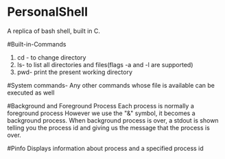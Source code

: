 # PersonalShell
A replica of bash shell, built in C.

#Built-in-Commands
1) cd - 
to change directory
2) ls- 
to list all directories and files(flags -a and -l are supported) 
3) pwd-
print the present working directory

#System commands-
Any other commands whose file is available can be executed as well 

#Background and Foreground Process
Each process is normally a foreground process
However we use the "&" symbol, it becomes a background process.
When background process is over, a stdout is shown telling you the process id and giving us the message that the process is over.

#Pinfo
Displays information about process and a specified process id

